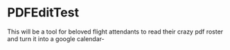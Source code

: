 # PDFEditTest
This will be a tool for beloved flight attendants to read their crazy pdf roster and turn it into a google calendar- 
